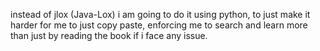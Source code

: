 instead of jlox (Java-Lox) i am going to do it using python,
to just make it harder for me to just copy paste, enforcing me to search
and learn more than just by reading the book if i face any issue.
